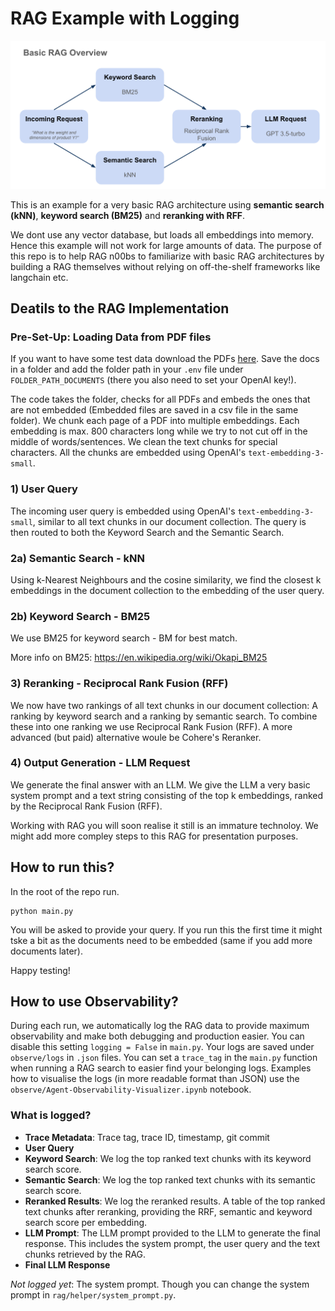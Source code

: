 # RAG Example with Logging

![Example Image](assets/RAG_overview.png)

This is an example for a very basic RAG architecture using **semantic search (kNN)**, **keyword search (BM25)** and **reranking with RFF**.

We dont use any vector database, but loads all embeddings into memory. Hence this example will not work for large amounts of data. The purpose of this repo is to help RAG n00bs to familiarize with basic RAG architectures by building a RAG themselves without relying on off-the-shelf frameworks like langchain etc.

## Deatils to the RAG Implementation

### Pre-Set-Up: Loading Data from PDF files

If you want to have some test data download the PDFs [here](https://drive.google.com/drive/folders/1PWICaG6HF5EtmmN23fs8-UZDxHz05Y_y?usp=sharing). Save the docs in a folder and add the folder path in your `.env` file under `FOLDER_PATH_DOCUMENTS` (there you also need to set your OpenAI key!).

The code takes the folder, checks for all PDFs and embeds the ones that are not embedded (Embedded files are saved in a csv file in the same folder). We chunk each page of a PDF into multiple embeddings. Each embedding is max. 800 characters long while we try to not cut off in the middle of words/sentences. We clean the text chunks for special characters. All the chunks are embedded using OpenAI's `text-embedding-3-small`.

### 1) User Query

The incoming user query is embedded using OpenAI's `text-embedding-3-small`, similar to all text chunks in our document collection. The query is then routed to both the Keyword Search and the Semantic Search.

### 2a) Semantic Search - kNN

Using k-Nearest Neighbours and the cosine similarity, we find the closest k embeddings in the document collection to the embedding of the user query.

<!-- Why do we use both? Are we evaluating two measures of similarity to then compare or combine them? -->

### 2b) Keyword Search - BM25

We use BM25 for keyword search - BM for best match.

More info on BM25: https://en.wikipedia.org/wiki/Okapi_BM25

### 3) Reranking - Reciprocal Rank Fusion (RFF)

We now have two rankings of all text chunks in our document collection: A ranking by keyword search and a ranking by semantic search. To combine these into one ranking we use Reciprocal Rank Fusion (RFF). A more advanced (but paid) alternative woule be Cohere's Reranker.

### 4) Output Generation - LLM Request

We generate the final answer with an LLM. We give the LLM a very basic system prompt and a text string consisting of the top k embeddings, ranked by the Reciprocal Rank Fusion (RFF).

Working with RAG you will soon realise it still is an immature technoloy. We might add more compley steps to this RAG for presentation purposes.

## How to run this?

In the root of the repo run.

```
python main.py
```

You will be asked to provide your query. If you run this the first time it might tske a bit as the documents need to be embedded (same if you add more documents later).

Happy testing!

## How to use Observability?

During each run, we automatically log the RAG data to provide maximum observability and make both debugging and production easier. You can disable this setting `logging = False` in `main.py`. Your logs are saved under `observe/logs` in `.json` files. You can set a `trace_tag` in the `main.py` function when running a RAG search to easier find your belonging logs. Examples how to visualise the logs (in more readable format than JSON) use the `observe/Agent-Observability-Visualizer.ipynb` notebook.

### What is logged?

- **Trace Metadata**: Trace tag, trace ID, timestamp, git commit
- **User Query**
- **Keyword Search**: We log the top ranked text chunks with its keyword search score.
- **Semantic Search**: We log the top ranked text chunks with its semantic search score.
- **Reranked Results**: We log the reranked results. A table of the top ranked text chunks after reranking, providing the RRF, semantic and keyword search score per embedding.
- **LLM Prompt**: The LLM prompt provided to the LLM to generate the final response. This includes the system prompt, the user query and the text chunks retrieved by the RAG.
- **Final LLM Response**

_Not logged yet_: The system prompt. Though you can change the system prompt in `rag/helper/system_prompt.py`.
